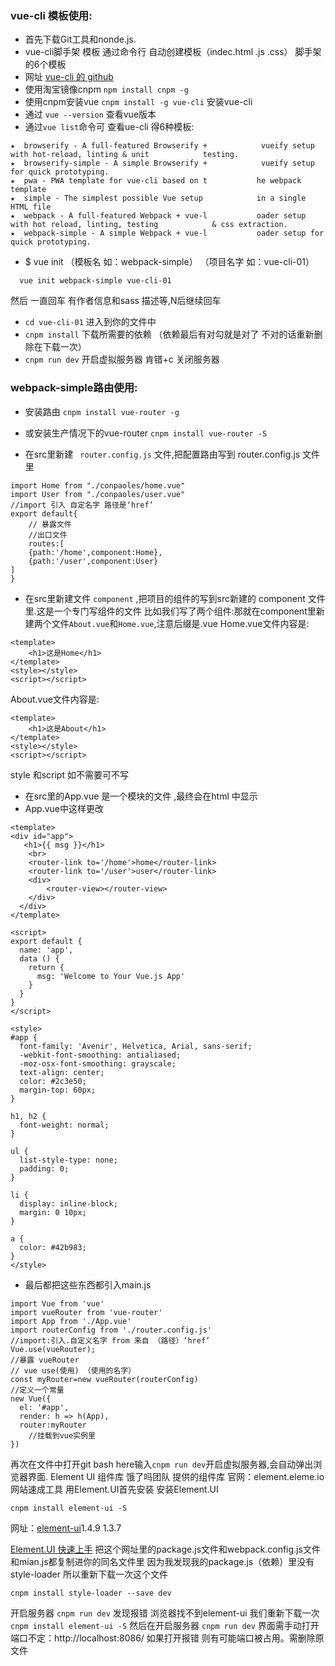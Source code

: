 
### vue-cli 模板使用:
* 首先下载Git工具和nonde.js.
* vue-cli脚手架 模板 通过命令行 自动创建模板（indec.html .js .css）
脚手架的6个模板
* 网址 [vue-cli 的 github](https://github.com/vuejs/vue-cli)
* 使用淘宝镜像cnpm ``npm install cnpm -g`` 
* 使用cnpm安装vue ``cnpm install -g vue-cli``  安装vue-cli
* 通过 ``vue --version`` 查看vue版本
* 通过``vue list``命令可 查看ue-cli 得6种模板:
```
★  browserify - A full-featured Browserify +            vueify setup with hot-reload, linting & unit            testing.
★  browserify-simple - A simple Browserify +            vueify setup for quick prototyping.
★  pwa - PWA template for vue-cli based on t           he webpack template
★  simple - The simplest possible Vue setup            in a single HTML file
★  webpack - A full-featured Webpack + vue-l           oader setup with hot reload, linting, testing            & css extraction.
★  webpack-simple - A simple Webpack + vue-l           oader setup for quick prototyping.
```
-  $ vue init <template-name>（模板名 如：webpack-simple） <project-name>（项目名字 如：vue-cli-01）
```
  vue init webpack-simple vue-cli-01
```
然后 一直回车 有作者信息和sass 描述等,N后继续回车
- ``cd vue-cli-01``  进入到你的文件中
- ``cnpm install`` 下载所需要的依赖 （依赖最后有对勾就是对了 不对的话重新删除在下载一次）
- ``cnpm run dev`` 开启虚拟服务器
肯错+c 关闭服务器
### webpack-simple路由使用:
- 安装路由 ``cnpm install vue-router -g``
- 或安装生产情况下的vue-router ``cnpm install vue-router -S``


- 在src里新建 `` router.config.js``  文件,把配置路由写到 router.config.js 文件里 
```
import Home from "./conpaoles/home.vue"
import User from "./conpaoles/user.vue"
//import 引入 自定名字 路径是‘href’
export default{
    // 暴露文件
    //出口文件
    routes:[
    {path:'/home',component:Home},
    {path:'/user',component:User}
]
}
```
- 在src里新建文件 ``component``  ,把项目的组件的写到src新建的 component 文件里.这是一个专门写组件的文件
 比如我们写了两个组件:那就在component里新建两个文件``About.vue``和``Home.vue``,注意后缀是.vue
Home.vue文件内容是:
```
<template>
    <h1>这是Home</h1>
</template>
<style></style>
<script></script>
```
About.vue文件内容是:
```
<template>
    <h1>这是About</h1>
</template>
<style></style>
<script></script>
```
style 和script 如不需要可不写
- 在src里的App.vue 是一个模块的文件 ,最终会在html 中显示
- App.vue中这样更改
```
<template>
<div id="app">
   <h1>{{ msg }}</h1>
    <br>
    <router-link to='/home'>home</router-link>
    <router-link to='/user'>user</router-link>
    <div>
        <router-view></router-view>
    </div>
  </div>
</template>

<script>
export default {
  name: 'app',
  data () {
    return {
      msg: 'Welcome to Your Vue.js App'
    }
  }
}
</script>

<style>
#app {
  font-family: 'Avenir', Helvetica, Arial, sans-serif;
  -webkit-font-smoothing: antialiased;
  -moz-osx-font-smoothing: grayscale;
  text-align: center;
  color: #2c3e50;
  margin-top: 60px;
}

h1, h2 {
  font-weight: normal;
}

ul {
  list-style-type: none;
  padding: 0;
}

li {
  display: inline-block;
  margin: 0 10px;
}

a {
  color: #42b983;
}
</style>
```
- 最后都把这些东西都引入main.js 
```
import Vue from 'vue'
import vueRouter from 'vue-router'
import App from './App.vue'
import routerConfig from './router.config.js'
//import:引入.自定义名字 from 来自 （路径）‘href’ 
Vue.use(vueRouter);
//暴露 vueRouter
// vue use(使用) （使用的名字）
const myRouter=new vueRouter(routerConfig)
//定义一个常量 
new Vue({
  el: '#app',
  render: h => h(App),
  router:myRouter
    //挂载到vue实例里
})

```
再次在文件中打开git bash here输入```cnpm run dev```开启虚拟服务器,会自动弹出浏览器界面.
Element UI 组件库 饿了吗团队 提供的组件库
官网：element.eleme.io
网站速成工具
用Element.UI首先安装
安装Element.UI 
```
cnpm install element-ui -S
```
网址：[element-ui](element.eleme.io)1.4.9   1.3.7

[Element.UI 快速上手](http://element.eleme.io/1.3/#/zh-CN/component/quickstart)
把这个网址里的package.js文件和webpack.config.js文件和mian.js都复制进你的同名文件里
因为我发现我的package.js（依赖）里没有 style-loader 所以重新下载一次这个文件
```
cnpm install style-loader --save dev
```
开启服务器
```cnpm run dev```
发现报错 浏览器找不到element-ui 我们重新下载一次
```cnpm install element-ui -S```
然后在开启服务器
```cnpm run dev```
界面需手动打开 端口不定：http://localhost:8086/
如果打开报错 则有可能端口被占用。需删除原文件
